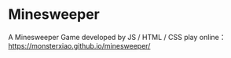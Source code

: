 # Minesweeper
A Minesweeper Game developed by JS / HTML / CSS
play online：
https://monsterxiao.github.io/minesweeper/
